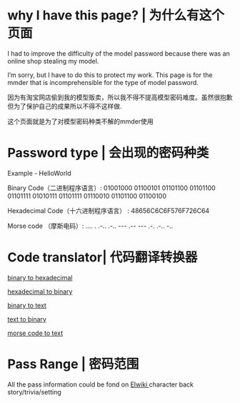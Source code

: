 
# why I have this page?  | 为什么有这个页面

I had to improve the difficulty of the model password because there was an online shop stealing my model.

I’m sorry, but I have to do this to protect my work. This page is for the mmder that is incomprehensible for the type of model password.

因为有淘宝网店偷到我的模型贩卖，所以我不得不提高模型密码难度。虽然很抱歉但为了保护自己的成果所以不得不这样做.

这个页面就是为了对模型密码种类不解的mmder使用

# Password type | 会出现的密码种类

Example  -  HelloWorld

Binary Code（二进制程序语言）: 01001000 01100101 01101100 01101100 01101111 01010111 01101111 01110010 01101100 01100100 

Hexadecimal Code（十六进制程序语言） : 48656C6C6F576F726C64

Morse code （摩斯电码）:  ....  .  .-..  .-..  ---  .--  ---  .-.  .-..  -.. 

# Code translator| 代码翻译转换器


[binary to hexadecimal ](https://www.convertbinary.com/binary-to-hexadecimal/)

[hexadecimal to binary ](https://www.convertbinary.com/hexadecimal-to-binary/)

[binary to text ](https://www.convertbinary.com/to-text/)

[text to binary  ](https://www.convertbinary.com/)

[morse code to text ](https://morsecode.scphillips.com/translator.html)

# Pass Range | 密码范围

All the pass information could be fond on [Elwiki ](https://elwiki.net/w/Main_Page) character back story/trivia/setting


